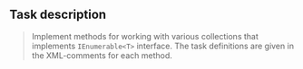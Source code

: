 ﻿## Task description ##

> Implement methods for working with various collections that implements ```IEnumerable<T>``` interface. The task definitions are given in the  XML-comments for each method.

